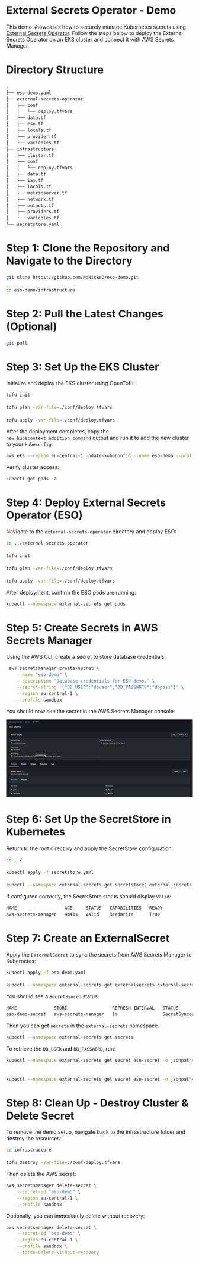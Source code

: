 # External Secrets Operator - Demo

This demo showcases how to securely manage Kubernetes secrets using [External Secrets Operator](https://srekubecraft.io/posts/eso/). Follow the steps below to deploy the External Secrets Operator on an EKS cluster and connect it with AWS Secrets Manager.

# Directory Structure

```bash
.
├── eso-demo.yaml
├── external-secrets-operator
│   ├── conf
│   │   └── deploy.tfvars
│   ├── data.tf
│   ├── eso.tf
│   ├── locals.tf
│   ├── provider.tf
│   └── variables.tf
├── infrastructure
│   ├── cluster.tf
│   ├── conf
│   │   └── deploy.tfvars
│   ├── data.tf
│   ├── iam.tf
│   ├── locals.tf
│   ├── metricserver.tf
│   ├── network.tf
│   ├── outputs.tf
│   ├── providers.tf
│   └── variables.tf
└── secretstore.yaml
```

# Step 1: Clone the Repository and Navigate to the Directory

```bash
git clone https://github.com/NoNickeD/eso-demo.git

cd eso-demo/infrastructure
```

# Step 2: Pull the Latest Changes (Optional)

```bash
git pull
```

# Step 3: Set Up the EKS Cluster

Initialize and deploy the EKS cluster using OpenTofu:

```bash
tofu init

tofu plan -var-file=./conf/deploy.tfvars

tofu apply -var-file=./conf/deploy.tfvars
```

After the deployment completes, copy the `new_kubecontext_addition_command` output and run it to add the new cluster to your `kubeconfig`:

```bash
aws eks --region eu-central-1 update-kubeconfig --name eso-demo --profile sandbox --alias eso-demo
```

Verify cluster access:

```bash
kubectl get pods -A
```

# Step 4: Deploy External Secrets Operator (ESO)

Navigate to the `external-secrets-operator` directory and deploy ESO:

```bash
cd ../external-secrets-operator

tofu init

tofu plan -var-file=./conf/deploy.tfvars

tofu apply -var-file=./conf/deploy.tfvars
```

After deployment, confirm the ESO pods are running:

```bash
kubectl --namespace external-secrets get pods
```

# Step 5: Create Secrets in AWS Secrets Manager

Using the AWS CLI, create a secret to store database credentials:

```bash
 aws secretsmanager create-secret \
    --name "eso-demo" \
    --description "Database credentials for ESO demo." \
    --secret-string '{"DB_USER":"dbuser","DB_PASSWORD":"dbpass"}' \
    --region eu-central-1 \
    --profile sandbox
```

You should now see the secret in the AWS Secrets Manager console:

![AWS Secret Manager](./images/aws-secret-manager-gui.png)

# Step 6: Set Up the SecretStore in Kubernetes

Return to the root directory and apply the SecretStore configuration:

```bash
cd ../

kubectl apply -f secretstore.yaml

kubectl --namespace external-secrets get secretstores.external-secrets.io
```

If configured correctly, the SecretStore status should display `Valid`:

```bash
NAME                  AGE     STATUS   CAPABILITIES   READY
aws-secrets-manager   4m41s   Valid    ReadWrite      True
```

# Step 7: Create an ExternalSecret

Apply the `ExternalSecret` to sync the secrets from AWS Secrets Manager to Kubernetes:

```bash
kubectl apply -f eso-demo.yaml

kubectl --namespace external-secrets get externalsecrets.external-secrets.io
```

You should see a `SecretSynced` status:

```bash
NAME              STORE                 REFRESH INTERVAL   STATUS         READY
eso-demo-secret   aws-secrets-manager   1m                 SecretSynced   True
```

Then you can get `secrets` in the `external-secrets` namespace.

```bash
kubectl --namespace external-secrets get secrets
```

To retrieve the `DB_USER` and `DB_PASSWORD`, run:

```bash
kubectl --namespace external-secrets get secret eso-secret -o jsonpath='{.data.DB_USER}' | base64 --decode


kubectl --namespace external-secrets get secret eso-secret -o jsonpath='{.data.DB_PASSWORD}' | base64 --decode
```

# Step 8: Clean Up - Destroy Cluster & Delete Secret

To remove the demo setup, navigate back to the infrastructure folder and destroy the resources:

```bash
cd infrastructure

tofu destroy -var-file=./conf/deploy.tfvars
```

Then delete the AWS secret:

```bash
aws secretsmanager delete-secret \
    --secret-id "eso-demo" \
    --region eu-central-1 \
    --profile sandbox
```

Optionally, you can immediately delete without recovery:

```bash
aws secretsmanager delete-secret \
    --secret-id "eso-demo" \
    --region eu-central-1 \
    --profile sandbox \
    --force-delete-without-recovery
```
